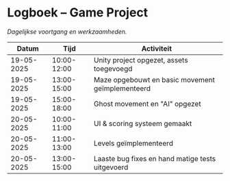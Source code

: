 # Logboek – Game Project

_Dagelijkse voortgang en werkzaamheden._

| Datum      | Tijd        | Activiteit                                       |
| ---------- | ----------- | ------------------------------------------------ |
| 19-05-2025 | 10:00-12:00 | Unity project opgezet, assets toegevoegd         |
| 19-05-2025 | 13:00-15:00 | Maze opgebouwt en basic movement geïmplementeerd |
| 19-05-2025 | 15:00-18:00 | Ghost movement en "AI" opgezet                   |
| 20-05-2025 | 10:00-11:00 | UI & scoring systeem gemaakt                     |
| 20-05-2025 | 11:00-13:00 | Levels geïmplementeerd                           |
| 20-05-2025 | 13:00-15:00 | Laaste bug fixes en hand matige tests uitgevoerd |
